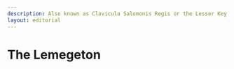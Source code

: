 ```yaml
---
description: Also known as Clavicula Salomonis Regis or the Lesser Key of Solomon.
layout: editorial
---
```


# The Lemegeton

